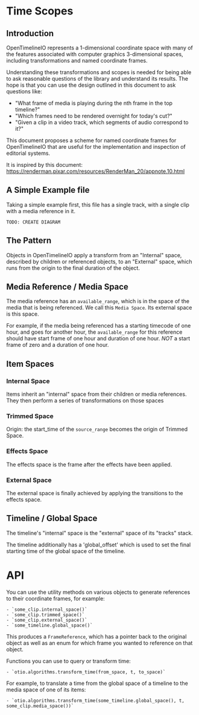# Time Scopes

## Introduction

OpenTimelineIO represents a 1-dimensional coordinate space with many of the
features associated with computer graphics 3-dimensional spaces, including
transformations and named coordinate frames.

Understanding these transformations and scopes is needed for being able to ask
reasonable questions of the library and understand its results.  The hope is that
you can use the design outlined in this document to ask questions like:

- "What frame of media is playing during the nth frame in the top timeline?"
- "Which frames need to be rendered overnight for today's cut?"
- "Given a clip in a video track, which segments of audio correspond to it?"

This document proposes a scheme for named coordinate frames for OpenTimelineIO
that are useful for the implementation and inspection of editorial systems.

It is inspired by this document:
https://renderman.pixar.com/resources/RenderMan_20/appnote.10.html

## A Simple Example file

Taking a simple example first, this file has a single track, with a single clip
with a media reference in it.

`TODO: CREATE DIAGRAM`

## The Pattern

Objects in OpenTimelineIO apply a transform from an "Internal" space, described 
by children or referenced objects, to an "External" space, which runs from the 
origin to the final duration of the object.

## Media Reference / Media Space

The media reference has an `available_range`, which is in the space of the media
that is being referenced.  We call this `Media Space`.  Its external space is this
space.

For example, if the media being referenced has a starting timecode of one hour,
and goes for another hour, the `available_range` for this reference should have
start frame of one hour and duration of one hour.  _NOT_ a start frame of zero
and a duration of one hour.

## Item Spaces

### Internal Space

Items inherit an "internal" space from their children or media references.  They
then perform a series of transformations on those spaces

### Trimmed Space

Origin: the start_time of the `source_range` becomes the origin of Trimmed Space.

### Effects Space

The effects space is the frame after the effects have been applied.

### External Space

The external space is finally achieved by applying the transitions to the effects
space.

## Timeline / Global Space

The timeline's "internal" space is the "external" space of its "tracks" stack.

The timeline additionally  has a 'global_offset' which is used to set the final
starting time of the global space of the timeline.

# API

You can use the utility methods on various objects to generate references to their
coordinate frames, for example:

    - `some_clip.internal_space()`
    - `some_clip.trimmed_space()`
    - `some_clip.external_space()`
    - `some_timeline.global_space()`

This produces a `FrameReference`, which has a pointer back to the original object
as well as an enum for which frame you wanted to reference on that object.

Functions you can use to query or transform time:

    - `otio.algorithms.transform_time(from_space, t, to_space)`

For example, to translate a time from the global space of a timeline to the 
media space of one of its items:

    - `otio.algorithms.transform_time(some_timeline.global_space(), t, some_clip.media_space())`
